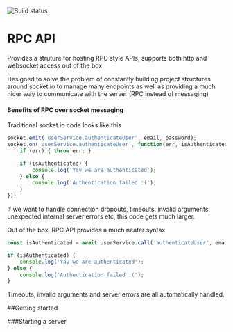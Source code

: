 ![Build status](https://travis-ci.org/jyelewis/RPCAPI.svg?branch=master)

# RPC API
Provides a struture for hosting RPC style APIs, supports both http and websocket access out of the box

Designed to solve the problem of constantly building project structures around socket.io to manage many endpoints
as well as providing a much nicer way to communicate with the server (RPC instead of messaging)

#### Benefits of RPC over socket messaging
Traditional socket.io code looks like this
```javascript
socket.emit('userService.authenticateUser', email, password);
socket.on('userService.authenticateUser', function(err, isAuthenticated) {
    if (err) { throw err; }

    if (isAuthenticated) {
        console.log('Yay we are authenticated');
    } else {
        console.log('Authentication failed :(');
    }
});
```

If we want to handle connection dropouts, timeouts, invalid arguments, unexpected internal server errors etc, this code gets much larger.

Out of the box, RPC API provides a much neater syntax
```javascript
const isAuthenticated = await userService.call('authenticateUser', email, password);

if (isAuthenticated) {
    console.log('Yay we are authenticated');
} else {
    console.log('Authentication failed :(');
}
```
Timeouts, invalid arguments and server errors are all automatically handled.


##Getting started

###Starting a server
